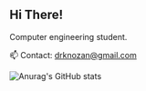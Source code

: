 ## Hi There!

Computer engineering student.

📫 Contact: drknozan@gmail.com

![Anurag's GitHub stats](https://github-readme-stats.vercel.app/api?username=drknozan&theme=github_dark&show_icons=true)

